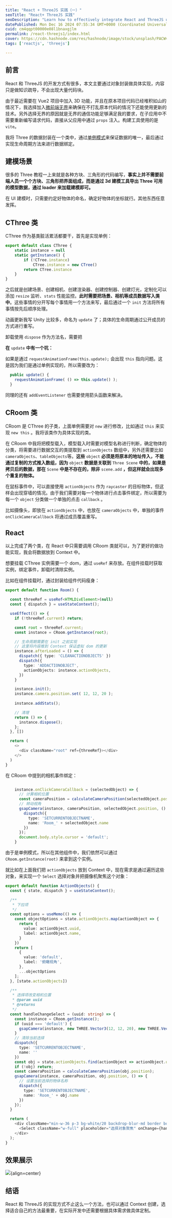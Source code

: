 ```yaml
---
title: "React + ThreeJS 实践（一）"
seoTitle: "React+ ThreeJS 实践"
seoDescription: "Learn how to effectively integrate React and ThreeJS using object encapsulation, ensuring seamless 3D functionality within your applications"
datePublished: Mon Dec 16 2024 07:55:34 GMT+0000 (Coordinated Universal Time)
cuid: cm4qqpt00000e08l1bnaxgjlm
permalink: /react-threejs1/index.html
cover: https://cdn.hashnode.com/res/hashnode/image/stock/unsplash/PACWvLRNzj8/upload/0d863cb2c5a00361b9f377a6d3572b1f.jpeg
tags: ['reactjs', 'threejs']

---
```


## 前言

React 和 ThreeJS 的开发方式有很多，本文主要通过对象封装做具体实现，内容只是做知识疏导，不会出现大量代码块。

由于最近需要在 Vue2 项目中加入 3D 功能，并且在原本项目代码已经堆积如山的情况下，我选择加入[微前端无界](https://wujie-micro.github.io/doc/)来确保在不打乱原本代码的情况下还能使用更新的技术。另外选择无界的原因就是无界的通信功能足够满足我的要求，在子应用中不需要重新编写请求代码，直接从父应用中通过 `props` 注入。构建工具使用的是 `vite`。

我将 Three 的数据封装在一个类中，通过[单例模式](https://www.runoob.com/design-pattern/singleton-pattern.html)来保证数据的唯一，最后通过实现生命周期方法来进行数据绑定。

## 建模场景

很多的 Three 教程一上来就是各种方块、三角形的代码编写，**事实上并不需要前端人员一个个方块、三角形把界面组成，而是通过 3d 建模工具导出 Three 可用的模型数据，通过 loader 来加载建模即可。**

在 UI 建模时，只需要约定好物体的命名，确定好物体的坐标就行。其他东西任意发挥。

## CThree 类

CThree 作为基类脏活累活都要干，首先是实现单例：

```typescript
export default class CThree {
    static instance = null
    static getInstance() {
        if (!CTree.instance)
            CTree.instance = new CTree()
        return CTree.instance
    }
}
```

之后就是创建场景、创建相机、创建渲染器、创建控制器、创建灯光，定制化可以添加 `resize` 监听、`stats` 性能监控。**此时需要把场景、相机等成员数据写入类中**。这些事情的分开写每个事情用一个方法来写，最后通过一个 `init` 方法将所有事情按先后顺序处理。

动画更新我写 Unity 比较多，命名为 `update` 了；具体的生命周期通过公开成员的方式进行重写。

卸载使用 `dispose` 作为方法名，需要把

**在** `update` **中有一个坑：**

如果是通过 `requestAnimationFrame(this.update);` 会出现 `this` 指向问题。这是因为我们是通过单例实现的，所以需要改为：

```typescript
  public update() {
    requestAnimationFrame( () => this.update() );
  }
```

同理的还有 `addEventListener` 也需要使用箭头函数来解决。

## CRoom 类

CRoom 是 CThree 的子类，上面单例需要对 `new` 进行修改，比如通过 `this` 来实现 `new this` 。我将该类作为具体实现的类。

在 CRoom 中我将把模型载入，模型载入时需要对模型名称进行判断，确定物体的分类，将需要进行数据交互的类提取到 `actionObjects` 数组中，另外还需要比如 `cameraObjects`、`tableObjects`等。**这些** `object` **必须是将原本的地址传入，不能通过复制的方式推入数组，因为** `object` **数据是关联到** `Three Scene` **中的，如果是拷贝后的数据，那在** `Scene` **中是不存在的，除非** `scene.add` **，但这样就会出现多个重复的物体。**

在鼠标事件中，可以直接使用 `actionObjects` 作为 `raycaster` 的目标物体，但这样会出现穿墙的情况。由于我们需要对每一个物体进行点击事件绑定，所以需要为每一个 `object` 分类做一个单独的点击 `callback` 。

比如摄像头，即放在 `actionObjects` 中，也放在 `cameraObjects` 中，单独的事件 `onClickCameraCallback` 将通过成员覆盖重写。

## React

以上完成了两个类，在 React 中只需要调用 CRoom 类就可以，为了更好的做功能实现，我会将数据放到 Context 中。

想要挂载 CThree 实例需要一个 dom，通过 `useRef` 来存放。在组件挂载时获取实例，绑定事件，卸载时清除实例。

比如在组件挂载时，通过封装给组件代码瘦身：

```typescript
export default function Room() {

  const threeRef = useRef<HTMLDivElement>(null)
  const { dispatch } = useStateContext();

  useEffect(() => {
    if (!threeRef.current) return;

    const root = threeRef.current;
    const instance = CRoom.getInstance(root);

    // 生命周期需要在 init 之前实现
    // 这里将内容推到 Context 保证虚拟 dom 的更新
    instance.afterLoaded = () => {
      dispatch({ type: 'CLEANACTIONOBJECTS' })
      dispatch({
        type: 'ADDACTIONOBJECT',
        actionObjects: instance.actionObjects,
      })
    }

    instance.init();
    instance.camera.position.set( 12, 12, 20 );
    
    instance.addStats();

    // 清理
    return () => {
      instance.dispose();
    };
  }, [])

  return (
    <>
      <div className="root" ref={threeRef}></div>
    </>
  )
}
```

在 CRoom 中提到的相机事件绑定：

```typescript

    instance.onClickCameraCallback = (selectedObject) => {
      // 计算相机位置
      const cameraPosition = calculateCameraPosition(selectedObject.position);
      // 转动视角
      gsapCamera(instance, cameraPosition, selectedObject.position, () => {
        dispatch({
          type: 'SETCURRENTOBJECTNAME',
          name: 'Room_' + selectedObject.name
        })
      });
      document.body.style.cursor = 'default';
    }
```

由于是单例模式，所以在其他组件中，我们依然可以通过 `CRoom.getInstance(root)` 来拿到这个实例。

就比如在上面我们把 `actionObjects` 放到 Context 中，现在需求是通过遍历这些对象，来实现一个 `Select` 选择对象并把摄像机聚焦这个对象：

```typescript
export default function ActionObjects() {
  const { state, dispatch } = useStateContext();

  /**
   * 下拉项
   */
  const options = useMemo(() => {
    const objectOptions = state.actionObjects.map(actionObject => {
      return {
        value: actionObject.uuid,
        label: actionObject.name,
      }
    })
    return [
      {
        value: 'default',
        label: '俯瞰视角',
      },
      ...objectOptions
    ];
  }, [state.actionObjects])

  /**
   * 选择项改变相机位置
   * @param uuid 
   * @returns 
   */
  const handleChangeSelect = (uuid: string) => {
    const instance = CRoom.getInstance();
    if (uuid === 'default') {
      gsapCamera(instance, new THREE.Vector3(12, 12, 20), new THREE.Vector3(0, 0, 0))
    }
    // 清除当前选择
    dispatch({
      type: 'SETCURRENTOBJECTNAME',
      name: ''
    })
    const obj = state.actionObjects.find(actionObject => actionObject.uuid === uuid);
    if (!obj) return;
    const cameraPosition = calculateCameraPosition(obj.position);
    gsapCamera(instance, cameraPosition, obj.position, () => {
      // 设置当前选择的物体名称
      dispatch({
        type: 'SETCURRENTOBJECTNAME',
        name: 'Room_' + obj.name
      })
    });
  }

  return (
    <div className="min-w-36 p-3 bg-white/20 backdrop-blur-md border border-gray-100/10 rounded">
      <Select className="w-full" placeholder="选择对象聚焦" onChange={handleChangeSelect} options={options} placement="bottomLeft"></Select>
    </div>
  );
}
```

## 效果展示

![](https://cdn.hashnode.com/res/hashnode/image/upload/v1734337284441/34c53034-c712-4224-883b-fe76ff5d910a.gif){align=center}

## 结语

React 和 ThreeJS 的实现方式不止这么一个方法，也可以通过 Context 创建，选择适合自己的方法最重要，在实际开发中还需要根据具体需求做具体定制。